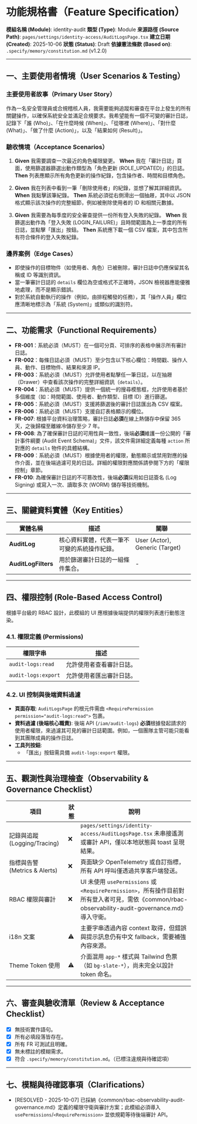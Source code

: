 # 功能規格書（Feature Specification）

**模組名稱 (Module)**: identity-audit
**類型 (Type)**: Module
**來源路徑 (Source Path)**: `pages/settings/identity-access/AuditLogsPage.tsx`
**建立日期 (Created)**: 2025-10-06
**狀態 (Status)**: Draft
**依據憲法條款 (Based on)**: `.specify/memory/constitution.md` (v1.2.0)

---

## 一、主要使用者情境（User Scenarios & Testing）

### 主要使用者故事（Primary User Story）
作為一名安全管理員或合規稽核人員，我需要能夠追蹤和審查在平台上發生的所有關鍵操作，以確保系統安全並滿足合規要求。我希望能有一個不可變的審計日誌，記錄下「誰 (Who)」、「在什麼時候 (When)」、「從哪裡 (Where)」、「對什麼 (What)」、「做了什麼 (Action)」，以及「結果如何 (Result)」。

### 驗收情境（Acceptance Scenarios）
1.  **Given** 我需要調查一次最近的角色權限變更。
    **When** 我在「審計日誌」頁面，使用篩選器篩選出動作類型為「角色更新 (ROLE_UPDATED)」的日誌。
    **Then** 列表應顯示所有角色更新的操作紀錄，包含操作者、時間和目標角色。

2.  **Given** 我在列表中看到一筆「刪除使用者」的紀錄，並想了解其詳細資訊。
    **When** 我點擊該筆紀錄。
    **Then** 系統必須從右側滑出一個抽屜，其中以 JSON 格式顯示該次操作的完整細節，例如被刪除使用者的 ID 和相關元數據。

3.  **Given** 我需要為每季度的安全審查提供一份所有登入失敗的紀錄。
    **When** 我篩選出動作為「登入失敗 (LOGIN_FAILURE)」且時間範圍為上一季度的所有日誌，並點擊「匯出」按鈕。
    **Then** 系統應下載一個 CSV 檔案，其中包含所有符合條件的登入失敗紀錄。

### 邊界案例（Edge Cases）
- 即使操作的目標物件（如使用者、角色）已被刪除，審計日誌中仍應保留其名稱或 ID 等識別資訊。
- 當一筆審計日誌的 `details` 欄位為空或格式不正確時，JSON 檢視器應能優雅地處理，而不是顯示錯誤。
- 對於系統自動執行的操作（例如，由排程觸發的任務），其「操作人員」欄位應清晰地標示為「系統 (System)」或類似的識別符。

---

## 二、功能需求（Functional Requirements）

- **FR-001**：系統必須（MUST）在一個可分頁、可排序的表格中展示所有審計日誌。
- **FR-002**：每條日誌必須（MUST）至少包含以下核心欄位：時間戳、操作人員、動作、目標物件、結果和來源 IP。
- **FR-003**：系統必須（MUST）允許使用者點擊任一筆日誌，以在抽屜（Drawer）中查看該次操作的完整詳細資訊（`details`）。
- **FR-004**：系統必須（MUST）提供一個統一的搜尋模態框，允許使用者基於多個維度（如：時間範圍、使用者、動作類型、目標 ID）進行篩選。
- **FR-005**：系統必須（MUST）支援將篩選後的審計日誌匯出為 CSV 檔案。
- **FR-006**：系統必須（MUST）支援自訂表格顯示的欄位。
- **FR-007**: 根據平台資料治理策略，審計日誌**必須**在線上熱儲存中保留 365 天，之後歸檔至離線冷儲存至少 7 年。
- **FR-008**: 為了確保審計日誌的可用性與一致性，後端**必須**維護一份公開的「審計事件綱要 (Audit Event Schema)」文件，該文件需詳細定義每種 `action` 所對應的 `details` 物件的具體結構。
- **FR-009**：系統必須（MUST）根據使用者的權限，動態顯示或禁用對應的操作介面，並在後端過濾可見的日誌。詳細的權限對應關係請參閱下方的「權限控制」章節。
- **FR-010**: 為確保審計日誌的不可篡改性，後端**必須**採用如日誌簽名 (Log Signing) 或寫入一次、讀取多次 (WORM) 儲存等技術機制。

---

## 三、關鍵資料實體（Key Entities）
| 實體名稱 | 描述 | 關聯 |
|-----------|------|------|
| **AuditLog** | 核心資料實體，代表一筆不可變的系統操作紀錄。 | User (Actor), Generic (Target) |
| **AuditLogFilters**| 用於篩選審計日誌的一組條件集合。 | - |

---

## 四、權限控制 (Role-Based Access Control)

根據平台級的 RBAC 設計，此模組的 UI 應根據後端提供的權限列表進行動態渲染。

### 4.1. 權限定義 (Permissions)
| 權限字串 | 描述 |
|---|---|
| `audit-logs:read` | 允許使用者查看審計日誌。 |
| `audit-logs:export` | 允許使用者匯出審計日誌。 |

### 4.2. UI 控制與後端資料過濾
- **頁面存取**: `AuditLogsPage` 的根元件需由 `<RequirePermission permission="audit-logs:read">` 包裹。
- **資料過濾 (後端核心職責)**: 後端 API (`/iam/audit-logs`) **必須**根據發起請求的使用者權限，來過濾其可見的審計日誌範圍。例如，一個團隊主管可能只能看到其團隊成員的操作日誌。
- **工具列按鈕**:
  - 「匯出」按鈕需具備 `audit-logs:export` 權限。

---

## 五、觀測性與治理檢查（Observability & Governance Checklist）

| 項目 | 狀態 | 說明 |
|------|------|------|
| 記錄與追蹤 (Logging/Tracing) | ❌ | `pages/settings/identity-access/AuditLogsPage.tsx` 未串接遙測或審計 API，僅以本地狀態與 toast 呈現結果。 |
| 指標與告警 (Metrics & Alerts) | ❌ | 頁面缺少 OpenTelemetry 或自訂指標，所有 API 呼叫僅透過共享客戶端發送。 |
| RBAC 權限與審計 | ❌ | UI 未使用 `usePermissions` 或 `<RequirePermission>`，所有操作目前對所有登入者可見，需依《common/rbac-observability-audit-governance.md》導入守衛。 |
| i18n 文案 | ⚠️ | 主要字串透過內容 context 取得，但錯誤與提示訊息仍有中文 fallback，需要補強內容來源。 |
| Theme Token 使用 | ⚠️ | 介面混用 `app-*` 樣式與 Tailwind 色票（如 `bg-slate-*`），尚未完全以設計 token 命名。 |

---

## 六、審查與驗收清單（Review & Acceptance Checklist）

- [x] 無技術實作語句。
- [x] 所有必填段落皆存在。
- [x] 所有 FR 可測試且明確。
- [x] 無未標註的模糊需求。
- [x] 符合 `.specify/memory/constitution.md`。（已標注違規與待確認項）

---

## 七、模糊與待確認事項（Clarifications）

- [RESOLVED - 2025-10-07] 已採納《common/rbac-observability-audit-governance.md》定義的權限守衛與審計方案；此模組必須導入 `usePermissions`/`<RequirePermission>` 並依規範等待後端審計 API。